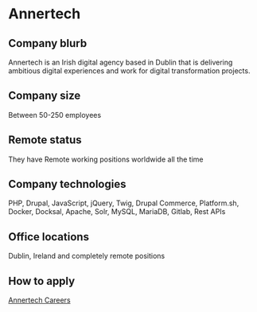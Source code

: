 # Annertech

## Company blurb

Annertech is an Irish digital agency based in Dublin that is delivering ambitious digital experiences and work for digital transformation projects. 

## Company size

Between 50-250 employees

## Remote status

They have Remote working positions worldwide all the time

## Company technologies

PHP, Drupal, JavaScript, jQuery, Twig, Drupal Commerce, Platform.sh, Docker, Docksal, Apache, Solr, MySQL, MariaDB, Gitlab, Rest APIs

## Office locations

Dublin, Ireland and completely remote positions

## How to apply

[Annertech Careers](https://www.annertech.com/careers)
